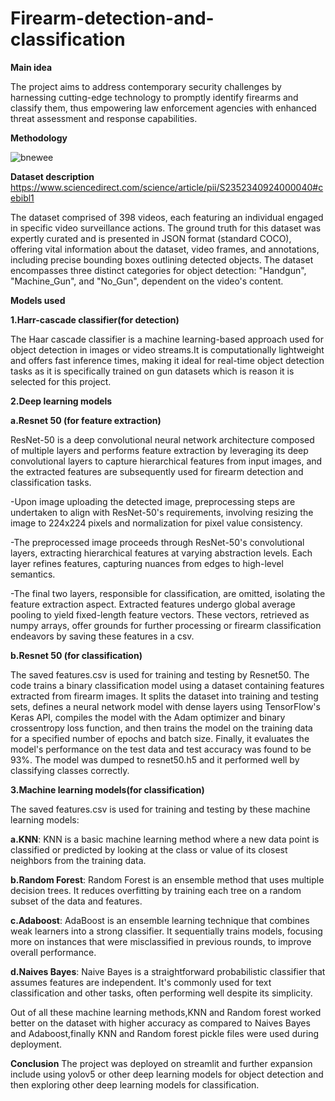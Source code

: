 # Firearm-detection-and-classification
**Main idea**

The project aims to address contemporary security challenges by harnessing cutting-edge technology to promptly identify firearms and classify them, thus empowering law enforcement agencies with enhanced threat assessment and response capabilities.

**Methodology**

![bnewee](https://github.com/Sejal-Dubey/Firearm-detection-and-classification/assets/140956763/7e62aec4-617d-4232-a721-e5a73d043563)

**Dataset description**
https://www.sciencedirect.com/science/article/pii/S2352340924000040#cebibl1

The dataset  comprised of 398 videos, each featuring an individual engaged in specific video surveillance actions. The ground truth for this dataset was expertly curated and is presented in JSON format (standard COCO), offering vital information about the dataset, video frames, and annotations, including precise bounding boxes outlining detected objects. The dataset encompasses three distinct categories for object detection: "Handgun", "Machine_Gun", and "No_Gun", dependent on the video's content.

**Models used**

**1.Harr-cascade classifier(for detection)**

The Haar cascade classifier is a machine learning-based approach used for object detection in images or video streams.It is computationally lightweight and offers fast inference times, making it ideal for real-time object detection tasks as it is specifically trained on gun datasets which is reason it is selected for this project.

**2.Deep learning models**

**a.Resnet 50 (for feature extraction)**

ResNet-50 is a deep convolutional neural network architecture composed of multiple layers and performs feature extraction by leveraging its deep convolutional layers to capture hierarchical features from input images, and the extracted features are subsequently used for firearm detection and classification tasks.

-Upon image uploading the detected image, preprocessing steps are undertaken to align with ResNet-50's requirements, involving resizing the image to 224x224 pixels and normalization for pixel value consistency.

-The preprocessed image proceeds through ResNet-50's convolutional layers, extracting hierarchical features at varying abstraction levels. Each layer refines features, capturing nuances from edges to high-level semantics. 

-The final two layers, responsible for classification, are omitted, isolating the feature extraction aspect. Extracted features undergo global average pooling to yield fixed-length feature vectors. These vectors, retrieved as numpy arrays, offer grounds for further processing or firearm classification endeavors by saving these features in a csv.


**b.Resnet 50 (for classification)**

The saved features.csv is used for training and testing by Resnet50.
The code trains a binary classification model using a dataset containing features extracted from firearm images. It splits the dataset into training and testing sets, defines a neural network model with dense layers using TensorFlow's Keras API, compiles the model with the Adam optimizer and binary crossentropy loss function, and then trains the model on the training data for a specified number of epochs and batch size. Finally, it evaluates the model's performance on the test data and test accuracy was found to be 93%.
The model was dumped to resnet50.h5 and it performed well by classifying classes correctly.

**3.Machine learning models(for classification)**

The saved features.csv is used for training and testing by these machine learning models:

**a.KNN**: KNN is a basic machine learning method where a new data point is classified or predicted by looking at the class or value of its closest neighbors from the training data.

**b.Random Forest**: Random Forest is an ensemble method that uses multiple decision trees. It reduces overfitting by training each tree on a random subset of the data and features.

**c.Adaboost**: AdaBoost is an ensemble learning technique that combines weak learners into a strong classifier. It sequentially trains models, focusing more on instances that were misclassified in previous rounds, to improve overall performance.

**d.Naives Bayes**: Naive Bayes is a straightforward probabilistic classifier that assumes features are independent. It's commonly used for text classification and other tasks, often performing well despite its simplicity.

Out of all these machine learning methods,KNN and Random forest worked better on the dataset with higher accuracy as compared to Naives Bayes and Adaboost,finally KNN and Random forest pickle files were used during deployment.

**Conclusion**
The project was deployed on streamlit and further expansion include using yolov5 or other deep learning models for object detection and then exploring other deep learning models for classification. 



